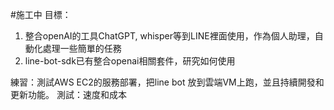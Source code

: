 #施工中
目標：
1. 整合openAI的工具ChatGPT, whisper等到LINE裡面使用，作為個人助理，自動化處理一些簡單的任務
2. line-bot-sdk已有整合openai相關套件，研究如何使用

練習：測試AWS EC2的服務部署，把line bot 放到雲端VM上跑，並且持續開發和更新功能。
測試：速度和成本